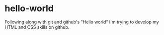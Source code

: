 # hello-world
Following along with git and github's "Hello world"
I'm trying to develop my HTML and CSS skills on github.
